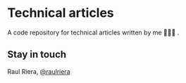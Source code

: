 # Technical articles
A code repository for technical articles written by me 👨🏻‍💻 .

## Stay in touch
Raul Riera, [@raulriera](http://twitter.com/raulriera)
